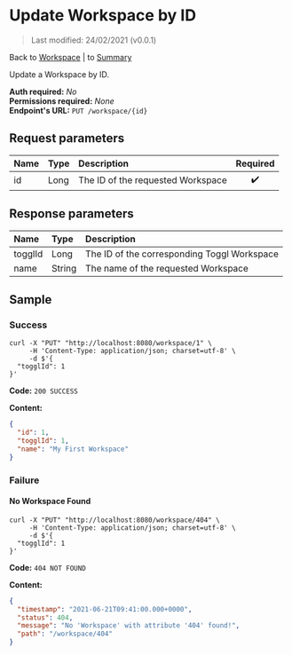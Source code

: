 # Update Workspace by ID

> Last modified: 24/02/2021 (v0.0.1)

Back to [Workspace](../Workspace.md) | to [Summary](../../README.md)

Update a Workspace by ID.

**Auth required:** _No_  
**Permissions required:** _None_  
**Endpoint's URL:** `PUT /workspace/{id}`

## Request parameters

| Name | Type | Description | Required |
|:--|:--|:--|:--:|
| id | Long | The ID of the requested Workspace | ✔️ |

## Response parameters

| Name | Type | Description |
|:--|:--|:--|
| togglId | Long | The ID of the corresponding Toggl Workspace |
| name | String | The name of the requested Workspace |

## Sample

### Success

```shell
curl -X "PUT" "http://localhost:8080/workspace/1" \
     -H 'Content-Type: application/json; charset=utf-8' \
     -d $'{
  "togglId": 1
}'
```

**Code:** `200 SUCCESS`

**Content:**

```json
{
  "id": 1,
  "togglId": 1,
  "name": "My First Workspace"
}
```

### Failure

#### No Workspace Found

```shell
curl -X "PUT" "http://localhost:8080/workspace/404" \
     -H 'Content-Type: application/json; charset=utf-8' \
     -d $'{
  "togglId": 1
}'
```

**Code:** `404 NOT FOUND`

**Content:**

```json
{
  "timestamp": "2021-06-21T09:41:00.000+0000",
  "status": 404,
  "message": "No 'Workspace' with attribute '404' found!",
  "path": "/workspace/404"
}
```